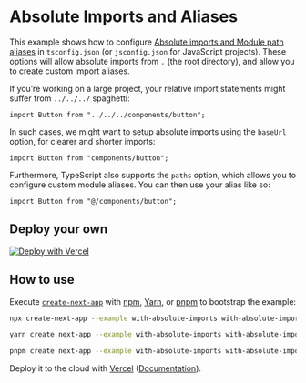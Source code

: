 # Absolute Imports and Aliases

This example shows how to configure [Absolute imports and Module path aliases](https://nextjs.org/docs/advanced-features/module-path-aliases) in `tsconfig.json` (or `jsconfig.json` for JavaScript projects). These options will allow absolute imports from `.` (the root directory), and allow you to create custom import aliases.

If you’re working on a large project, your relative import statements might suffer from `../../../` spaghetti:

```tsx
import Button from "../../../components/button";
```

In such cases, we might want to setup absolute imports using the `baseUrl` option, for clearer and shorter imports:

```tsx
import Button from "components/button";
```

Furthermore, TypeScript also supports the `paths` option, which allows you to configure custom module aliases. You can then use your alias like so:

```tsx
import Button from "@/components/button";
```

## Deploy your own

[![Deploy with Vercel](https://vercel.com/button)](https://vercel.com/new/clone?repository-url=https://github.com/vercel/next.js/tree/canary/examples/with-absolute-imports&project-name=with-absolute-imports&repository-name=with-absolute-imports)

## How to use

Execute [`create-next-app`](https://github.com/vercel/next.js/tree/canary/packages/create-next-app) with [npm](https://docs.npmjs.com/cli/init), [Yarn](https://yarnpkg.com/lang/en/docs/cli/create/), or [pnpm](https://pnpm.io) to bootstrap the example:

```bash
npx create-next-app --example with-absolute-imports with-absolute-imports-app
```

```bash
yarn create next-app --example with-absolute-imports with-absolute-imports-app
```

```bash
pnpm create next-app --example with-absolute-imports with-absolute-imports-app
```

Deploy it to the cloud with [Vercel](https://vercel.com/new?utm_source=github&utm_medium=readme&utm_campaign=next-example) ([Documentation](https://nextjs.org/docs/deployment)).
